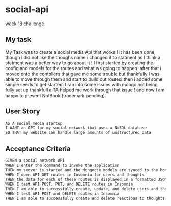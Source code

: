 # social-api
week 18 challenge 
 ## My task

 My Task was to create a social media Api that works ! It has been done, though i did not like the thoughs name i changed it to statment as I think a statment was a better way to go about it ! I first started by creating the config and models for the routes and what ws going to happen. after that i moved onto the contollers that gave me some trouble but thankfully I was able to move through them and start to build out routes! then i added some simple seeds to get started. I ran into some issues with mongo not being fully set up thankfull a TA helped me work through that issue ! and now I am happy to present NotBook (trademark pending). 

## User Story

```md
AS A social media startup
I WANT an API for my social network that uses a NoSQL database
SO THAT my website can handle large amounts of unstructured data
```

## Acceptance Criteria

```md
GIVEN a social network API
WHEN I enter the command to invoke the application
THEN my server is started and the Mongoose models are synced to the MongoDB database
WHEN I open API GET routes in Insomnia for users and thoughts
THEN the data for each of these routes is displayed in a formatted JSON
WHEN I test API POST, PUT, and DELETE routes in Insomnia
THEN I am able to successfully create, update, and delete users and thoughts in my database
WHEN I test API POST and DELETE routes in Insomnia
THEN I am able to successfully create and delete reactions to thoughts and add and remove friends to a user’s friend list
```